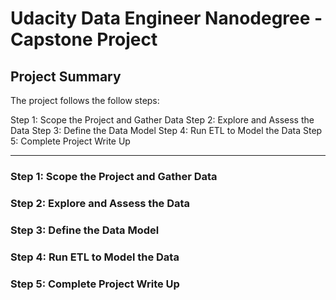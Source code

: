# Udacity Data Engineer Nanodegree - Capstone Project

## Project Summary

The project follows the follow steps:

Step 1: Scope the Project and Gather Data
Step 2: Explore and Assess the Data
Step 3: Define the Data Model
Step 4: Run ETL to Model the Data
Step 5: Complete Project Write Up

---

### Step 1: Scope the Project and Gather Data

### Step 2: Explore and Assess the Data

### Step 3: Define the Data Model

### Step 4: Run ETL to Model the Data

### Step 5: Complete Project Write Up
